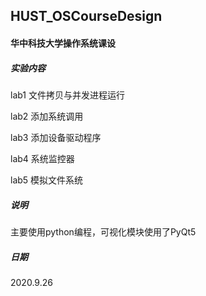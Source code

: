 ## HUST_OSCourseDesign 

#### 华中科技大学操作系统课设

##### 实验内容

lab1 文件拷贝与并发进程运行

lab2 添加系统调用

lab3 添加设备驱动程序

lab4 系统监控器

lab5 模拟文件系统

##### 说明

主要使用python编程，可视化模块使用了PyQt5

##### 日期

2020.9.26

